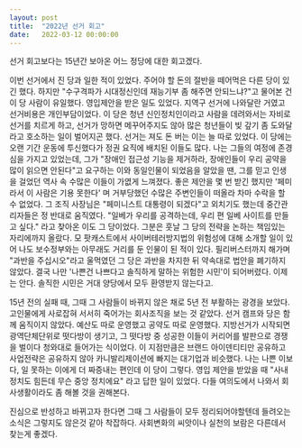 ```yaml
---
layout: post
title:  "2022년 선거 회고"
date:   2022-03-12 00:00:00
---
```


선거 회고보다는 15년간 보아온 어느 정당에 대한 회고겠다.

이번 선거에서 진 당과 일한 적이 있었다. 주어야 할 돈의 절반을 떼어먹은 다른 당이 있긴 했다. 하지만 "수구격파가 시대정신인데 재능기부 좀 해주면 안되느냐?"고 물어본 건 이 당 사람이 유일했다. 영입제안을 받은 일도 있었다. 지역구 선거에 나와달란 거였고 선거비용은 개인부담이었다. 이 당은 청년 신인정치인이라고 사람을 데려와서는 자비로 선거를 치르게 하고, 선거가 망하면 메꾸어주지도 않아 많은 청년들이 빚 갚기 좀 도와달라고 호소하는 일이 벌어지곤 했다. 선거는 져도 돈 버는 이는 늘 따로 있었다. 이 당에는 오랜 기간 운동에 투신했다가 정권 요직에 배치된 이들도 많다. 나는 그들의 여정에 존경심을 가지고 있었는데, 그가 "장애인 접근성 기능을 제거하라, 장애인들이 우리 공약을 많이 읽으면 안된다"고 요구하는 이와 동일인물이 되었음을 알았을 땐, 그를 믿고 인생을 걸었던 역사 속 수많은 이들이 가엾게 느껴졌다. 좋은 제안을 몇 번 받긴 했지만 '페미라서 이 사람은 기용 못한다' 며 거부당했던 수많은 주변인들이 떠올라 차마 수락을 할 수 없었다. 그 조직 사장님은 "페미니스트 대통령이 되겠다"고 외치기도 했는데 중간관리자들은 정 반대로 움직였다. "일베가 우리를 공격하는데, 우리 편 일베 사이트를 만들고 싶다." 라고 찾아온 이도 그 당이었다. 그분은 훗날 그 당의 전략을 논하는 책임있는 자리에까지 올랐다. 모 팟캐스트에서 사이버테러방지법의 위험성에 대해 소개할 일이 있어 나도 보수정부와는 아무래도 거리를 둔 인물이 된 적이 있다. 필리버스터까지 해가며 "과반을 주십시오"라고 울먹였던 그 당은 과반을 차지한 뒤 약속대로 법안을 폐기하지 않았다. 결국 나만 '나쁜건 나쁘다고 솔직하게 말하는 위험한 시민'이 되어버렸다. 이제는 안다. 솔직한 시민은 거대 양당에서 모두 환영받지 않는다고.

15년 전의 실패 때, 그때 그 사람들이 바뀌지 않은 채로 5년 전 부활하는 광경을 보았다. 고인물에게 사로잡혀 서서히 죽어가는 회사조직을 보는 것 같았다. 선거 캠프와 당은 함께 움직이지 않았다. 예산도 따로 운영했고 공약도 따로 운영했다. 지방선거가 시작되면 광역단체단위로 떳다방이 생기고, 그 떳다방 중 성공한 이들이 커리어를 발판으로 경쟁을 벌이다 청와대로 들어가는 식이었다. 이 지점만큼은 브랜드 아이덴티티만 공유하고 사업전략은 공유하지 않아 카니발리제이션에 빠지는 대기업과 비슷했다.
나는 나쁜 이보다, 일 못하는 이에게 더 짜증내는 편인데 이 당이 그렇다. 영입 제안을 받았을 때 "사내정치도 힘든데 무슨 중앙 정치에요" 라고 답한 일이 있었다. 다들 여의도에서 나와서 회사생활이라도 좀 해볼 것을 권해본다.

진심으로 반성하고 바뀌고자 한다면 그때 그 사람들이 모두 정리되어야할텐데 들려오는 소식은 그렇지도 않은것 같아 착잡하다. 사회변화의 씨앗이나 실천의 보람은 다른데서 찾는게 좋겠다.
